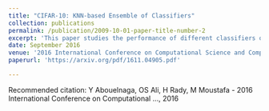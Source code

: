 ```yaml
---
title: "CIFAR-10: KNN-based Ensemble of Classifiers"
collection: publications
permalink: /publication/2009-10-01-paper-title-number-2
excerpt: 'This paper studies the performance of different classifiers on the CIFAR-10 dataset, and builds an ensemble of classifiers to reach a better performance.'
date: September 2016
venue: '2016 International Conference on Computational Science and Computational Intelligence'
paperurl: 'https://arxiv.org/pdf/1611.04905.pdf'

---
```


Recommended citation: Y Abouelnaga, OS Ali, H Rady, M Moustafa - 2016 International Conference on Computational …, 2016
